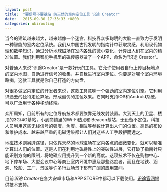 ```yaml
---
layout: post
title:  "要信号不要基站 纯天然的室内定位工具 识途 Creator"
date:   2015-09-30 17:33:33 +0800
categories: ubirouting
---
```


当今的建筑越来越大，越来越像一个迷宫。科技界众多聪明的大脑一直致力于发明一种智能的室内定位系统。我们从中国古代发明的指南针中获取灵感，利用现代物理和数学知识，通过分析地球磁场在室内各处的微小变化，计算出人们在室内的精准位置。我们利用智能手机里的磁传感器做了一个APP，命名为“识途 Creator”。

对普通人来说“识途Creator”是一款好玩的工具。它允许使用者自行上传目标地点的室内地图，自助进行信号的收集，并自我进行室内定位。你要是对哪个室内环境路痴，这款工具就是你自己打造的方向盘。

对很多做室内定位的开发者来说，这款工具意味一个强劲的室内定位引擎。它利用识途云的独特定位算法，形成最优的定位效果。它同时支持iOS和Android系统，可以广泛用于各种移动终端。

众所周知，目前所有的定位导航技术都要依靠无线发射装置。大到天上的卫星、楼顶的3G/4G基站，小到商铺里的Wi-Fi热点和iBeacon基站，无设备不定位。科技人员利用这些无线信号的强度、角度、相位等参数计算出人们的位置。高昂的布设和维护成本、越来越严重的电磁污染都让人们对这些人工手段拒而远之。

地磁技术则另辟蹊径，只依靠天然的地球磁场在室内各点的细微变化，就可以精准计算出人们的位置。这是人们在利用地磁特性上的突破性进展，它打破了指南针只能识别方向的限制，将地磁应用提升到一个新的高度。这项技术不仅在购物中心、地下停车场、大型会议中心等商业室内环境中惠及那些路痴者，而且在地铁、涵洞、轮船、工厂、景区等许多行业场景下都有广阔的应用空间。

目前*识途 Creator*在各大安卓市场和APP STORE中都可以下载使用。[识途官网](www.ubirouting.com)提供技术支持。
